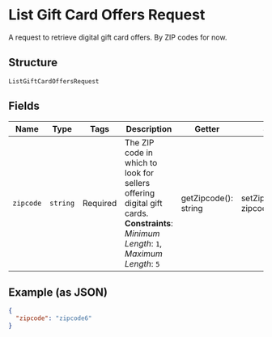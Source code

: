 
# List Gift Card Offers Request

A request to retrieve digital gift card offers. By ZIP codes for now.

## Structure

`ListGiftCardOffersRequest`

## Fields

| Name | Type | Tags | Description | Getter | Setter |
|  --- | --- | --- | --- | --- | --- |
| `zipcode` | `string` | Required | The ZIP code in which to look for sellers offering digital gift cards.<br>**Constraints**: *Minimum Length*: `1`, *Maximum Length*: `5` | getZipcode(): string | setZipcode(string zipcode): void |

## Example (as JSON)

```json
{
  "zipcode": "zipcode6"
}
```

